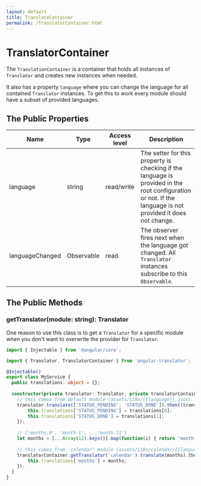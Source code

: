 ```yaml
---
layout: default
title: TranslateContainer
permalink: /TranslatorContainer.html
---
```

# TranslatorContainer

The `TranslationContainer` is a container that holds all instances of `Translator` and creates new instances when
needed.

It also has a property `language` where you can change the language for all contained `Translator` instances. To get
this to work every module should have a subset of provided languages.

## The Public Properties

| Name            | Type                | Access level | Description |
|-----------------|---------------------|--------------|-------------|
| language        | string              | read/write   | The setter for this property is checking if the language is provided in the root configuration or not. If the language is not provided it does not change. |
| languageChanged | Observable<string>  | read         | The observer fires next when the language got changed. All `Translator` instances subscribe to this `Observable`. |

## The Public Methods

### getTranslator(module: string): Translator

One reason to use this class is to get a `Translator` for a specific module when you don't want to overwrite the
provider for `Translator`.

```ts
import { Injectable } from '@angular/core';

import { Translator, TranslatorContainer } from 'angular-translator';

@Injectable()
export class MyService {
  public translations: object = {};
  
  constructor(private translator: Translator, private translatorContainer: TranslatorContainer) {
    // this comes from default module (assets/i18n/{{language}}.json)
    translator.translate(['STATUS_PENDING', 'STATUS_DONE']).then((translations) => {
        this.translations['STATUS_PENDING'] = translations[0];
        this.translations['STATUS_DONE'] = translations[1];
    });
    
    // ['months.0', 'month.1', ...'month.11']
    let months = [...Array(12).keys()].map(function(i) { return 'month.'+i; });
    
    // this comes from 'calendar' module (assets/i18n/calendar/{{language}}.json)
    translatorContainer.getTranslator('calendar').translate(months).then((months) => {
        this.translations['months'] = months;
    });
  }
}
```
